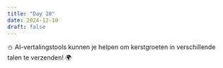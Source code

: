 ```yaml
---
title: "Day 10"
date: 2024-12-10
draft: false
---
```


⛄ AI-vertalingstools kunnen je helpen om kerstgroeten in verschillende talen te verzenden! 🌍
